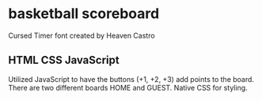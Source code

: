 # basketball scoreboard

Cursed Timer font created by Heaven Castro

<h2>HTML CSS JavaScript</h2>

<p>
  Utilized JavaScript to have the buttons (+1, +2, +3) add points to the board.  There are two different boards HOME and GUEST.  Native CSS for styling. 
</p>
